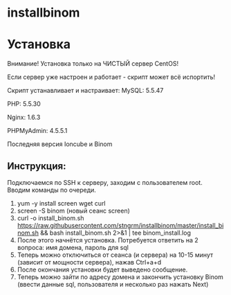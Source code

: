 # installbinom
# Установка
Внимание! Установка только на ЧИСТЫЙ сервер CentOS!

Если сервер уже настроен и работает - скрипт может всё испортить!

Скрипт устанавливает и настраивает:
MySQL: 5.5.47

PHP: 5.5.30

Nginx: 1.6.3

PHPMyAdmin: 4.5.5.1

Последняя версия Ioncube и Binom


## Инструкция:
Подключаемся по SSH к серверу, заходим с пользователем root. Вводим команды по очереди.
1. yum -y install screen wget curl
2. screen -S binom (новый сеанс screen)
3. curl -o install_binom.sh https://raw.githubusercontent.com/stngrm/installbinom/master/install_binom.sh && bash install_binom.sh 2>&1 | tee binom_install.log
4. После этого начнётся установка. Потребуется ответить на 2 вопроса: имя домена, пароль для sql
5. Теперь можно отключиться от сеанса (и сервера) на 10-15 минут (зависит от мощности сервера), нажав Ctrl+a+d
6. После окончания установки будет выведено сообщение.
7. Теперь можно зайти по адресу домена и закончить установку Binom (ввести данные sql, пользователя и несколько раз нажать Next)
